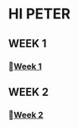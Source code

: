 
# HI PETER 


## WEEK 1
### :file_folder:[Week 1](/Week%201/README.md)

## WEEK 2 

### :file_folder:[Week 2](./Week%202/README.md)